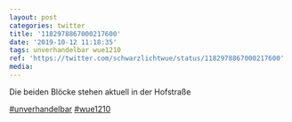 ```yaml
---
layout: post
categories: twitter
title: '1182978867000217600'
date: '2019-10-12 11:18:35'
tags: unverhandelbar wue1210
ref: 'https://twitter.com/schwarzlichtwue/status/1182978867000217600'
media:
---
```

Die beiden Blöcke stehen aktuell in der Hofstraße

[#unverhandelbar](/t/unverhandelbar) [#wue1210](/t/wue1210) 

